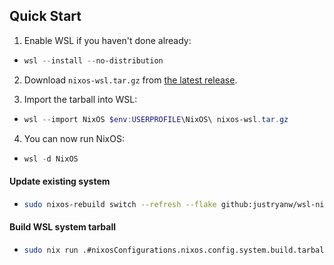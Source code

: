 ## Quick Start
1. Enable WSL if you haven't done already:

- ```powershell
  wsl --install --no-distribution
  ```

2. Download `nixos-wsl.tar.gz` from [the latest release](https://github.com/justryanw/wsl-nix/releases/latest).

3. Import the tarball into WSL:

- ```powershell
  wsl --import NixOS $env:USERPROFILE\NixOS\ nixos-wsl.tar.gz
  ```

4. You can now run NixOS:

- ```powershell
  wsl -d NixOS
  ```

#### Update existing system
- ```bash
  sudo nixos-rebuild switch --refresh --flake github:justryanw/wsl-nix
  ```
#### Build WSL system tarball

- ```bash
  sudo nix run .#nixosConfigurations.nixos.config.system.build.tarballBuilder
  ```